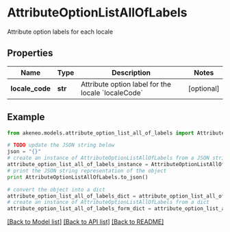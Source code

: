 # AttributeOptionListAllOfLabels

Attribute option labels for each locale

## Properties
Name | Type | Description | Notes
------------ | ------------- | ------------- | -------------
**locale_code** | **str** | Attribute option label for the locale &#x60;localeCode&#x60; | [optional] 

## Example

```python
from akeneo.models.attribute_option_list_all_of_labels import AttributeOptionListAllOfLabels

# TODO update the JSON string below
json = "{}"
# create an instance of AttributeOptionListAllOfLabels from a JSON string
attribute_option_list_all_of_labels_instance = AttributeOptionListAllOfLabels.from_json(json)
# print the JSON string representation of the object
print AttributeOptionListAllOfLabels.to_json()

# convert the object into a dict
attribute_option_list_all_of_labels_dict = attribute_option_list_all_of_labels_instance.to_dict()
# create an instance of AttributeOptionListAllOfLabels from a dict
attribute_option_list_all_of_labels_form_dict = attribute_option_list_all_of_labels.from_dict(attribute_option_list_all_of_labels_dict)
```
[[Back to Model list]](../README.md#documentation-for-models) [[Back to API list]](../README.md#documentation-for-api-endpoints) [[Back to README]](../README.md)


